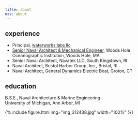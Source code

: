 ```yaml
---
title: about
nav: about
---
```


## experience
* Principal, [waterworks labs llc](https://waterworkslabs.com)
* [Senior Naval Architect & Mechanical Engineer](https://www2.whoi.edu/staff/ccluett/), Woods Hole Oceanographic Institution, Woods Hole, MA
* Senior Naval Architect, Navatek LLC, South Kingstown, RI
* Naval Architect, Bristol Harbor Group, Inc., Bristol, RI
* Naval Architect, General Dynamics Electric Boat, Groton, CT  

## education
B.S.E., Naval Architecture & Marine Engineering\
University of Michigan, Ann Arbor, MI

{% include figure.html img="img_312438.jpg" width="100%" %}

<!--- 
## experience
[Naval Architect/Mechanical Engineer](https://www2.whoi.edu/staff/ccluett/) (2019-Present)\
[Oceanographic Systems Lab](https://www2.whoi.edu/site/osl/), [Woods Hole Oceanographic Institution](https://www.whoi.edu/) - Woods Hole, MA
  
Senior Naval Architect and Mechanical Engineer (2017-2019)\
Navatek LLC - South Kingstown, RI
  
Naval Architect (2013-2017)\
[Bristol Harbor Group, Inc.](https://bristolharborgroup.com/) - Bristol, RI
  
Naval Architect (2012-2013)\
[General Dynamics Electric Boat](https://www.gdeb.com/) - Groton, CT  

## education
B.S.E., [Naval Architecture & Marine Engineering](https://name.engin.umich.edu/) (2012)\
University of Michigan - Ann Arbor, MI
  
--> 

